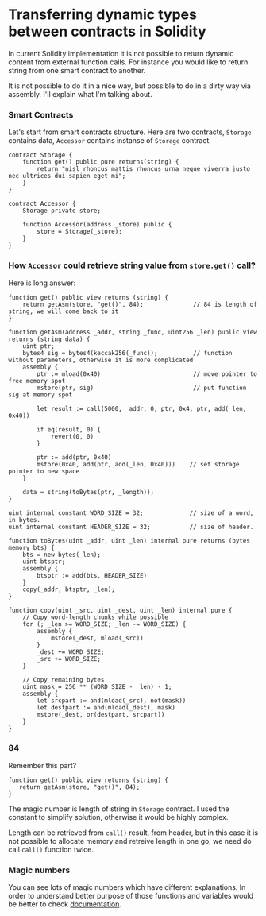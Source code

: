 # Transferring dynamic types between contracts in Solidity
In current Solidity implementation it is not possible to return dynamic content from external function calls.
For instance you would like to return string from one smart contract to another.

It is not possible to do it in a nice way, but possible to do in a dirty way via assembly. I'll explain what I'm talking about.

### Smart Contracts
Let's start from smart contracts structure.
Here are two contracts, `Storage` contains data, `Accessor` contains instanse of `Storage` contract.
```
contract Storage {
    function get() public pure returns(string) {
        return "nisl rhoncus mattis rhoncus urna neque viverra justo nec ultrices dui sapien eget mi";
    }
}

contract Accessor {
    Storage private store;

    function Accessor(address _store) public {
        store = Storage(_store);
    }
}
```

### How `Accessor` could retrieve string value from `store.get()` call?

Here is long answer:
```
function get() public view returns (string) {
    return getAsm(store, "get()", 84);              // 84 is length of string, we will come back to it 
}

function getAsm(address _addr, string _func, uint256 _len) public view returns (string data) {
    uint ptr;
    bytes4 sig = bytes4(keccak256(_func));          // function without parameters, otherwise it is more complicated
    assembly {
        ptr := mload(0x40)                          // move pointer to free memory spot
        mstore(ptr, sig)                            // put function sig at memory spot

        let result := call(5000, _addr, 0, ptr, 0x4, ptr, add(_len, 0x40))

        if eq(result, 0) {
            revert(0, 0)
        }

        ptr := add(ptr, 0x40)
        mstore(0x40, add(ptr, add(_len, 0x40)))    // set storage pointer to new space
    }

    data = string(toBytes(ptr, _length)); 
}

uint internal constant WORD_SIZE = 32;             // size of a word, in bytes.
uint internal constant HEADER_SIZE = 32;           // size of header.

function toBytes(uint _addr, uint _len) internal pure returns (bytes memory bts) {
    bts = new bytes(_len);
    uint btsptr;
    assembly {
        btsptr := add(bts, HEADER_SIZE)
    }
    copy(_addr, btsptr, _len);
}

function copy(uint _src, uint _dest, uint _len) internal pure {
    // Copy word-length chunks while possible
    for (; _len >= WORD_SIZE; _len -= WORD_SIZE) {
        assembly {
            mstore(_dest, mload(_src))
        }
        _dest += WORD_SIZE;
        _src += WORD_SIZE;
    }

    // Copy remaining bytes
    uint mask = 256 ** (WORD_SIZE - _len) - 1;
    assembly {
        let srcpart := and(mload(_src), not(mask))
        let destpart := and(mload(_dest), mask)
        mstore(_dest, or(destpart, srcpart))
    }
}
```

### 84
Remember this part?
```
function get() public view returns (string) {
   return getAsm(store, "get()", 84);
}
```
The magic number is length of string in `Storage` contract. I used the constant to simplify solution,
otherwise it would be highly complex.

Length can be retrieved from `call()` result, from header,
but in this case it is not possible to allocate memory and retreive length in one go, we need do call `call()` function twice.

### Magic numbers
You can see lots of magic numbers which have different explanations. In order to understand better purpose of those functions 
and variables would be better to check [documentation](https://solidity.readthedocs.io/en/v0.4.21/assembly.html).
